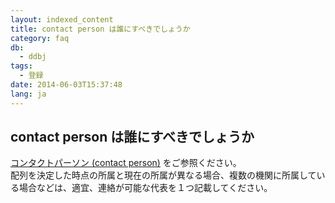 ```yaml
---
layout: indexed_content
title: contact person は誰にすべきでしょうか
category: faq
db:
  - ddbj
tags: 
  - 登録
date: 2014-06-03T15:37:48
lang: ja
---
```


## contact person は誰にすべきでしょうか

<p><a href="/ddbj/submission.html#contact">コンタクトパーソン (contact person)</a> をご参照ください。<br>配列を決定した時点の所属と現在の所属が異なる場合、複数の機関に所属している場合などは、適宜、連絡が可能な代表を１つ記載してください。</p>
